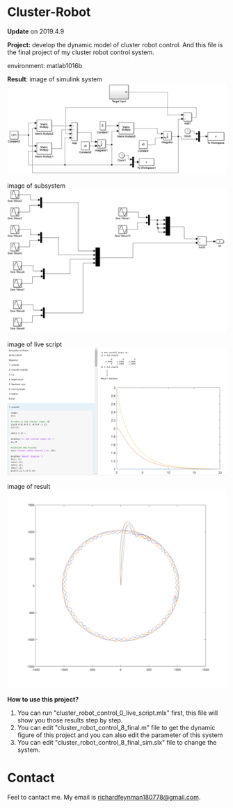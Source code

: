 # Cluster-Robot
__Update__ on 2019.4.9

__Project:__ develop the dynamic model of cluster robot control. And this file is the final project of my cluster robot control system.

environment: matlab1016b


__Result__:
image of simulink system
![Simulink](/cluster_robot_control_8_final_sim.png)

image of subsystem
![Simulink](/cluster_robot_control_8_final_sim_subsystem.png)

image of live script
![Simulink](/cluster_robot_control_0_live_script.png)

image of result
![Simulink](/cluster_robot_control_8_final.png)

__How to use this project?__
1. You can run "cluster_robot_control_0_live_script.mlx" first, this file will show you those results step by step.
2. You can edit "cluster_robot_control_8_final.m" file to get the dynamic figure of this project and you can also edit the parameter of this system
3. You can edit "cluster_robot_control_8_final_sim.slx" file to change the system.

# Contact
Feel to cantact me. My email is richardfeynman180778@gmail.com.
